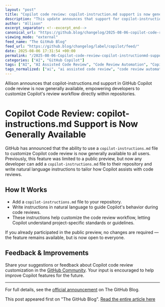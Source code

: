 ```yaml
---
layout: "post"
title: "Copilot code review: copilot-instruction.md support is now generally available"
description: "This update announces that support for copilot-instructions.md file customization in GitHub Copilot code review is now generally available to all users, enabling developers to tailor Copilot’s code review workflow using natural language instructions within their repositories. The feature previously in public preview is now open for everyone, allowing greater flexibility and control over automated code review processes."
author: "Allison"
excerpt_separator: <!--excerpt_end-->
canonical_url: "https://github.blog/changelog/2025-08-06-copilot-code-review-copilot-instruction-md-support-is-now-generally-available"
viewing_mode: "external"
feed_name: "The GitHub Blog"
feed_url: "https://github.blog/changelog/label/copilot/feed/"
date: 2025-08-06 17:31:54 +00:00
permalink: "/2025-08-06-Copilot-code-review-copilot-instructionmd-support-is-now-generally-available.html"
categories: ["AI", "GitHub Copilot"]
tags: ["AI", "AI Assisted Code Review", "Code Review Automation", "Copilot Code Review", "Copilot Instructions.md", "Developer Tools", "General Availability", "GitHub", "GitHub Copilot", "Natural Language Instructions", "News", "Workflow Customization"]
tags_normalized: ["ai", "ai assisted code review", "code review automation", "copilot code review", "copilot instructions dot md", "developer tools", "general availability", "github", "github copilot", "natural language instructions", "news", "workflow customization"]
---
```


Allison announces that copilot-instructions.md support in GitHub Copilot code review is now generally available, empowering developers to customize Copilot's review workflow directly within repositories.<!--excerpt_end-->

# Copilot Code Review: copilot-instructions.md Support is Now Generally Available

GitHub has announced that the ability to use a `copilot-instructions.md` file to customize Copilot code review is now generally available to all users. Previously, this feature was limited to a public preview, but now any developer can add a `copilot-instructions.md` file to their repository and write natural language instructions to tailor how Copilot assists with code reviews.

## How It Works

- Add a `copilot-instructions.md` file to your repository.
- Write instructions in natural language to guide Copilot's behavior during code reviews.
- These instructions help customize the code review workflow, letting Copilot understand project-specific standards or guidelines.

If you already participated in the public preview, no changes are required — the feature remains available, but is now open to everyone.

## Feedback & Improvements

Share your suggestions or feedback about Copilot code review customization in the [GitHub Community](https://github.com/github/feedback/discussions/categories/copilot-code-review). Your input is encouraged to help improve Copilot features for the future.

---

For full details, see the [official announcement](https://github.blog/changelog/2025-08-06-copilot-code-review-copilot-instruction-md-support-is-now-generally-available) on The GitHub Blog.

This post appeared first on "The GitHub Blog". [Read the entire article here](https://github.blog/changelog/2025-08-06-copilot-code-review-copilot-instruction-md-support-is-now-generally-available)

